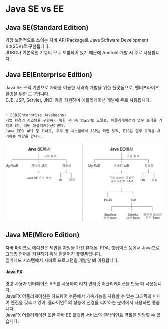 # Java SE vs EE

## Java SE(Standard Edition)

가장 보편적으로 쓰이는 자바 API Package로 Java Software Development Kit(SDK)로 구현됩니다. <br>
JDBC나 기본적인 기능이 모두 포함되어 있기 때문에 Android 개발 시 주로 사용합니다. <br>

## Java EE(Enterprise Edition)

Java SE 스펙 기반으로 자바를 이용한 서버측 개발을 위한 플랫폼으로, 엔터프라이즈 환경을 위한 도구입니다. <br>
EJB, JSP, Servlet, JNDI 등을 지원하며 애플리케이션 개발에 주로 사용됩니다. <br>

```

💡 EJB(Enterprise JavaBeans)
기업 환경의 시스템을 구현하기 위한 서버측 컴포넌트 모델로, 애플리케이션의 업무 로직을 가지고 있는 서버 애플리케이션이빈다.
Java EE의 API 중 하나로, 주로 웹 시스템에서 JSP는 화면 로직, EJB는 업무 로직을 처리하는 역할을 합니다.

```

<img src="./img/java se ee.jpeg" width="500"><br>

## Java ME(Micro Edition)

자바 마이크로 에디션은 제한된 자원을 가진 휴대폰, PDA, 셋탑박스 등에서 Java프로그래밍 언어를 지원하기 위해 만들어진 플랫폼입니다. <br>
임베디드 시스템에서 자바로 프로그램을 개발할 떄 이용합니다.<br>

#### Java FX

경량 사용자 인터페이스 API를 사용하여 리치 인터넷 어플리케이션을 만들 때 사용됩니다. <br>
JavaFX 어플리케이션은 하드웨어 수준에서 가속기능을 사용할 수 있는 그래픽과 미디어 엔진을 갖추고 있어, 클라이언트의 성능에 신경을 써야하는 분야에서 사용하면 좋습니다. <br>
JavaFX 어플리케이션 또한 자바 EE 플랫폼 서비스의 클라이언트 역할을 담당할 수 있습니다. <br>
